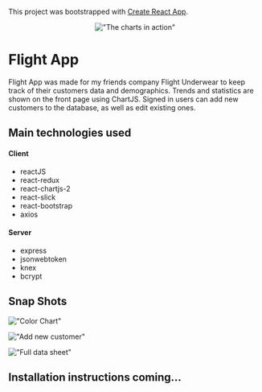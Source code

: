 This project was bootstrapped with [Create React App](https://github.com/facebookincubator/create-react-app).

<span style="display:block;text-align:center">!["The charts in action"](https://media.giphy.com/media/TGKmYe8T7NGQlAWK3N/giphy.gif)</span>

# Flight App

Flight App was made for my friends company Flight Underwear to keep track of their customers data and demographics. Trends and statistics are shown on the front page using ChartJS. Signed in users can add new customers to the database, as well as edit existing ones. 

## Main technologies used

#### Client

- reactJS
- react-redux
- react-chartjs-2
- react-slick
- react-bootstrap
- axios

#### Server

- express
- jsonwebtoken
- knex
- bcrypt

## Snap Shots

!["Color Chart"](https://github.com/Siic19/Flight-App/blob/master/screenshots/Screen%20Shot%202018-02-25%20at%204.56.25%20PM.png?raw=true)

!["Add new customer"](https://github.com/Siic19/Flight-App/blob/master/screenshots/Screen%20Shot%202018-02-25%20at%204.57.30%20PM.png?raw=true)

!["Full data sheet"](https://github.com/Siic19/Flight-App/blob/master/screenshots/Screen%20Shot%202018-02-25%20at%204.56.46%20PM.png?raw=true)

## Installation instructions coming...